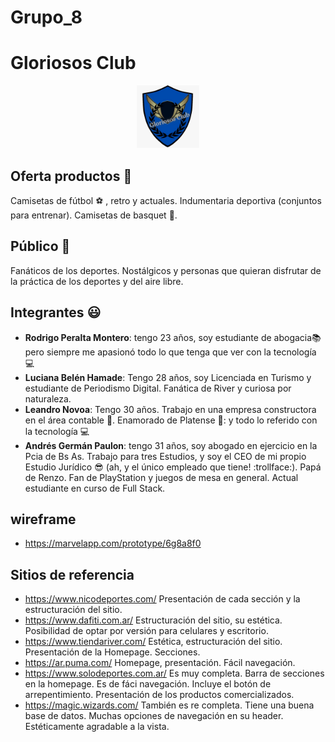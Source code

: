 
# Grupo_8
# Gloriosos Club 
<center><img src="./public/images/logo.jpeg" width="100" height="100"/></center>

## Oferta productos :hotel:
Camisetas de fútbol :soccer: , retro y actuales. Indumentaria deportiva (conjuntos para entrenar). Camisetas de basquet :basketball:. 
## Público :loudspeaker:
Fanáticos de los deportes. Nostálgicos y personas que quieran disfrutar de la práctica de los deportes y del aire libre. 
## Integrantes :smiley:
* **Rodrigo Peralta Montero**: tengo 23 años, soy estudiante de abogacia:books: pero siempre me apasionó todo lo que tenga que ver con la tecnología :computer:
* **Luciana Belén Hamade**: Tengo 28 años, soy Licenciada en Turismo y estudiante de Periodismo Digital. Fanática de River y curiosa por naturaleza.
* **Leandro Novoa**: Tengo 30 años. Trabajo en una empresa constructora en el área contable 🚧. Enamorado de Platense 🦑: y todo lo referido con la tecnología 💻
* **Andrés Germán Paulon**: tengo 31 años, soy abogado en ejercicio en la Pcia de Bs As. Trabajo para tres Estudios, y soy el CEO de mi propio Estudio Jurídico :sunglasses: (ah, y el único empleado que tiene! :trollface:). Papá de Renzo. Fan de PlayStation y juegos de mesa en general. Actual estudiante en curso de Full Stack.
## wireframe
* https://marvelapp.com/prototype/6g8a8f0
## Sitios de referencia
* https://www.nicodeportes.com/ Presentación de cada sección y la estructuración del sitio.
* https://www.dafiti.com.ar/ Estructuración del sitio, su estética. Posibilidad de optar por versión para celulares y escritorio.
* https://www.tiendariver.com/ Estética, estructuración del sitio. Presentación de la Homepage. Secciones.
* https://ar.puma.com/ Homepage, presentación. Fácil navegación. 
* https://www.solodeportes.com.ar/ Es muy completa. Barra de secciones en la homepage. Es de fáci navegación. Incluye el botón de arrepentimiento. Presentación de los productos comercializados. 
* https://magic.wizards.com/ También es re completa. Tiene una buena base de datos. Muchas opciones de navegación en su header. Estéticamente agradable a la vista.
